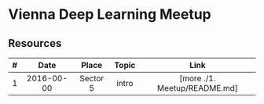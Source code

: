 # Vienna Deep Learning Meetup

## Resources

| # | Date       | Place    | Topic | Link   |
|:-:|:----------:|:--------:|:-----:|:------:|
| 1 | 2016-00-00 | Sector 5 | intro | [more ./1. Meetup/README.md] |

